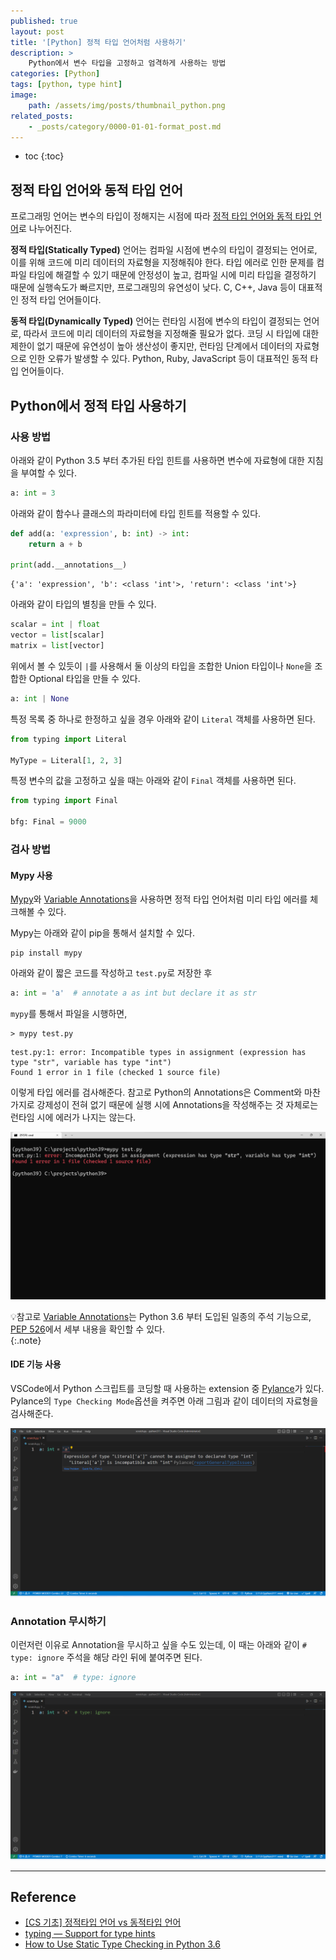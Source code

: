 ```yaml
---
published: true
layout: post
title: '[Python] 정적 타입 언어처럼 사용하기'
description: >
    Python에서 변수 타입을 고정하고 엄격하게 사용하는 방법
categories: [Python]
tags: [python, type hint]
image:
    path: /assets/img/posts/thumbnail_python.png
related_posts:
    - _posts/category/0000-01-01-format_post.md
---
```

* toc
{:toc}

## 정적 타입 언어와 동적 타입 언어

프로그래밍 언어는 변수의 타입이 정해지는 시점에 따라 [정적 타입 언어와 동적 타입 언어](https://en.wikipedia.org/wiki/Type_system#Type_checking)로 나누어진다.  

**정적 타입(Statically Typed)** 언어는 컴파일 시점에 변수의 타입이 결정되는 언어로, 이를 위해 코드에 미리 데이터의 자료형을 지정해줘야 한다. 타입 에러로 인한 문제를 컴파일 타임에 해결할 수 있기 때문에 안정성이 높고, 컴파일 시에 미리 타입을 결정하기 때문에 실행속도가 빠르지만, 프로그래밍의 유연성이 낮다. C, C++, Java 등이 대표적인 정적 타입 언어들이다.  

**동적 타입(Dynamically Typed)** 언어는 런타임 시점에 변수의 타입이 결정되는 언어로, 따라서 코드에 미리 데이터의 자료형을 지정해줄 필요가 없다. 코딩 시 타입에 대한 제한이 없기 때문에 유연성이 높아 생산성이 좋지만, 런타임 단계에서 데이터의 자료형으로 인한 오류가 발생할 수 있다. Python, Ruby, JavaScript 등이 대표적인 동적 타입 언어들이다.  

## Python에서 정적 타입 사용하기

### 사용 방법

아래와 같이 Python 3.5 부터 추가된 타입 힌트를 사용하면 변수에 자료형에 대한 지침을 부여할 수 있다.  

```python
a: int = 3
```

아래와 같이 함수나 클래스의 파라미터에 타입 힌트를 적용할 수 있다.  

```python
def add(a: 'expression', b: int) -> int:
    return a + b

print(add.__annotations__)
```
```
{'a': 'expression', 'b': <class 'int'>, 'return': <class 'int'>}
```

아래와 같이 타입의 별칭을 만들 수 있다.  

```python
scalar = int | float
vector = list[scalar]
matrix = list[vector]
```

위에서 볼 수 있듯이 `|`를 사용해서 둘 이상의 타입을 조합한 Union 타입이나 `None`을 조합한 Optional 타입을 만들 수 있다.  

```python
a: int | None
```

특정 목록 중 하나로 한정하고 싶을 경우 아래와 같이 `Literal` 객체를 사용하면 된다.  

```python
from typing import Literal

MyType = Literal[1, 2, 3]
```

특정 변수의 값을 고정하고 싶을 때는 아래와 같이 `Final` 객체를 사용하면 된다.  

```python
from typing import Final

bfg: Final = 9000
```

### 검사 방법

#### Mypy 사용

[Mypy](https://github.com/python/mypy)와 [Variable Annotations](https://peps.python.org/pep-0008/#variable-annotations)을 사용하면 정적 타입 언어처럼 미리 타입 에러를 체크해볼 수 있다.  

Mypy는 아래와 같이 pip을 통해서 설치할 수 있다.  

```
pip install mypy
```

아래와 같이 짧은 코드를 작성하고 `test.py`로 저장한 후  

```python
a: int = 'a'  # annotate a as int but declare it as str
```

`mypy`를 통해서 파일을 시행하면,  

```
> mypy test.py
```
```
test.py:1: error: Incompatible types in assignment (expression has type "str", variable has type "int")
Found 1 error in 1 file (checked 1 source file)
```

이렇게 타입 에러를 검사해준다. 참고로 Python의 Annotations은 Comment와 마찬가지로 강제성이 전혀 없기 때문에 실행 시에 Annotations을 작성해주는 것 자체로는 런타임 시에 에러가 나지는 않는다.  

![python_type_checking_mypy](/assets/img/posts/python_type_checking_mypy.png)

💡참고로 [Variable Annotations](https://peps.python.org/pep-0008/#variable-annotations)는 Python 3.6 부터 도입된 일종의 주석 기능으로, [PEP 526](https://peps.python.org/pep-0526/)에서 세부 내용을 확인할 수 있다.  
{:.note}

#### IDE 기능 사용

VSCode에서 Python 스크립트를 코딩할 때 사용하는 extension 중 [Pylance](https://marketplace.visualstudio.com/items?itemName=ms-python.vscode-pylance)가 있다. Pylance의 `Type Checking Mode`옵션을 켜주면 아래 그림과 같이 데이터의 자료형을 검사해준다.  

![python_type_checking_pylance](/assets/img/posts/python_type_checking_pylance.png)

### Annotation 무시하기

이런저런 이유로 Annotation을 무시하고 싶을 수도 있는데, 이 때는 아래와 같이 `# type: ignore` 주석을 해당 라인 뒤에 붙여주면 된다.  

```python
a: int = "a"  # type: ignore
```

![python_type_checking_ignore](/assets/img/posts/python_type_checking_ignore.png)

---
## Reference
- [[CS 기초] 정적타입 언어 vs 동적타입 언어](https://algorfati.tistory.com/112)
- [typing — Support for type hints](https://docs.python.org/3/library/typing.html)
- [How to Use Static Type Checking in Python 3.6](https://medium.com/@ageitgey/learn-how-to-use-static-type-checking-in-python-3-6-in-10-minutes-12c86d72677b)